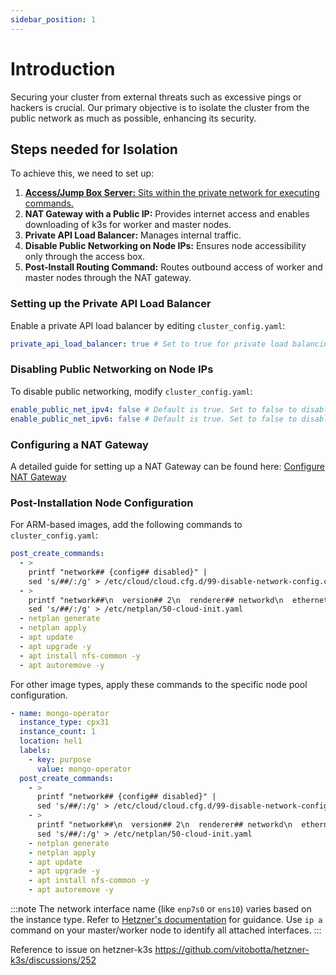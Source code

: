 ```yaml
---
sidebar_position: 1
---
```


# Introduction

Securing your cluster from external threats such as excessive pings or hackers is crucial. Our primary objective is to isolate the cluster from the public network as much as possible, enhancing its security.

## Steps needed for Isolation
To achieve this, we need to set up:

1. [**Access/Jump Box Server:** Sits within the private network for executing commands.](./setup-access-box)
2. **NAT Gateway with a Public IP:** Provides internet access and enables downloading of k3s for worker and master nodes.
3. **Private API Load Balancer:** Manages internal traffic.
4. **Disable Public Networking on Node IPs:** Ensures node accessibility only through the access box.
5. **Post-Install Routing Command:** Routes outbound access of worker and master nodes through the NAT gateway.

### Setting up the Private API Load Balancer
Enable a private API load balancer by editing `cluster_config.yaml`:

```yaml
private_api_load_balancer: true # Set to true for private load balancing. Ensure it's accessible from your location.
```

### Disabling Public Networking on Node IPs
To disable public networking, modify `cluster_config.yaml`:

```yaml
enable_public_net_ipv4: false # Default is true. Set to false to disable IPv4 public networking.
enable_public_net_ipv6: false # Default is true. Set to false to disable IPv6 public networking.
```

### Configuring a NAT Gateway
A detailed guide for setting up a NAT Gateway can be found here:
[Configure NAT Gateway](https://community.hetzner.com/tutorials/how-to-set-up-nat-for-cloud-networks)

### Post-Installation Node Configuration
For ARM-based images, add the following commands to `cluster_config.yaml`:

```yaml
post_create_commands:
  - >
    printf "network## {config## disabled}" |
    sed 's/##/:/g' > /etc/cloud/cloud.cfg.d/99-disable-network-config.cfg
  - >
    printf "network##\n  version## 2\n  renderer## networkd\n  ethernets##\n    enp7s0##\n      dhcp4## true\n      nameservers##\n        addresses## [185.12.64.1, 185.12.64.2]\n      routes##\n        - to## default\n          via## 10.0.0.1" |
    sed 's/##/:/g' > /etc/netplan/50-cloud-init.yaml
  - netplan generate
  - netplan apply
  - apt update
  - apt upgrade -y
  - apt install nfs-common -y
  - apt autoremove -y

```

For other image types, apply these commands to the specific node pool configuration.

```yaml
- name: mongo-operator
  instance_type: cpx31
  instance_count: 1
  location: hel1
  labels:
    - key: purpose
      value: mongo-operator
  post_create_commands:
    - >
      printf "network## {config## disabled}" |
      sed 's/##/:/g' > /etc/cloud/cloud.cfg.d/99-disable-network-config.cfg
    - >
      printf "network##\n  version## 2\n  renderer## networkd\n  ethernets##\n    enp7s0##\n      dhcp4## true\n      nameservers##\n        addresses## [185.12.64.1, 185.12.64.2]\n      routes##\n        - to## default\n          via## 10.0.0.1" |
      sed 's/##/:/g' > /etc/netplan/50-cloud-init.yaml
    - netplan generate
    - netplan apply
    - apt update
    - apt upgrade -y
    - apt install nfs-common -y
    - apt autoremove -y
```

:::note
The network interface name (like `enp7s0` or `ens10`) varies based on the instance type. Refer to [Hetzner's documentation](https://docs.hetzner.com/cloud/networks/server-configuration/#debian--ubuntu) for guidance. Use `ip a` command on your master/worker node to identify all attached interfaces.
:::

Reference to issue on hetzner-k3s
https://github.com/vitobotta/hetzner-k3s/discussions/252